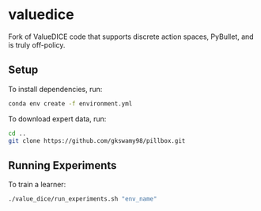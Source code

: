# valuedice
Fork of ValueDICE code that supports discrete action spaces, PyBullet, and is truly off-policy.

## Setup
To install dependencies, run:
```bash
conda env create -f environment.yml
```
To download expert data, run:
```bash
cd ..
git clone https://github.com/gkswamy98/pillbox.git
```

## Running Experiments
To train a learner:
```bash
./value_dice/run_experiments.sh "env_name"
```
